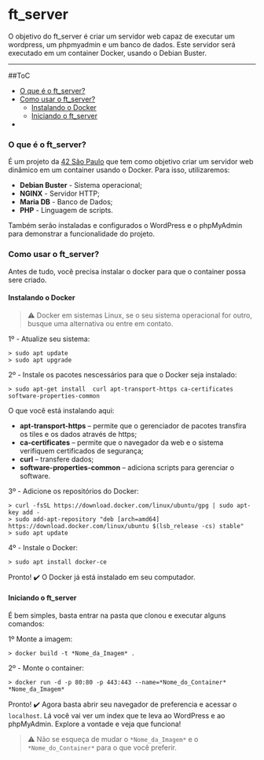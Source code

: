 # ft_server
O objetivo do ft_server é criar um servidor web capaz de executar um wordpress, um phpmyadmin e um banco de dados. Este servidor será executado em um container Docker, usando o Debian Buster.
***
##ToC
- [O que é o ft_server?](#o-que---o-ft_server)
- [Como usar o ft_server?](#como-usar-o-ft_server)
  - [Instalando o Docker](#instalando-o-docker)
  - [Iniciando o ft_server](#iniciando-o-ft_server)
-

<a name="o-que---o-ft_server"></a>
### O que é o ft_server?
É um projeto da [42 São Paulo](https://www.42sp.org.br/) que tem como objetivo criar um servidor web dinâmico em um container usando o Docker.
Para isso, utilizaremos:
- **Debian Buster** - Sistema operacional;
- **NGINX** - Servidor HTTP;
- **Maria DB** - Banco de Dados;
- **PHP** - Linguagem de scripts.

Também serão instaladas e configurados o WordPress e o phpMyAdmin para demonstrar a funcionalidade do projeto.

<a name="como-usar-o-ft_server"></a>
### Como usar o ft_server?
Antes de tudo, você precisa instalar o docker para que o container possa sere criado.
<a name="instalando-o-docker"></a>
#### Instalando o Docker
> :warning: Docker em sistemas Linux, se o seu sistema operacional for outro, busque uma alternativa ou entre em contato.

1º - Atualize seu sistema:
```console
> sudo apt update
> sudo apt upgrade
```
2º - Instale os pacotes nescessários para que o Docker seja instalado:
```console
> sudo apt-get install  curl apt-transport-https ca-certificates software-properties-common
```
O que você está instalando aqui:
- **apt-transport-https** – permite que o gerenciador de pacotes transfira os tiles e os dados através de https;
- **ca-certificates** – permite que o navegador da web e o sistema verifiquem certificados de segurança;
- **curl** – transfere dados;
- **software-properties-common** – adiciona scripts para gerenciar o software.

3º - Adicione os repositórios do Docker:
```console
> curl -fsSL https://download.docker.com/linux/ubuntu/gpg | sudo apt-key add -
> sudo add-apt-repository "deb [arch=amd64] https://download.docker.com/linux/ubuntu $(lsb_release -cs) stable"
> sudo apt update
```
4º - Instale o Docker:
```console
> sudo apt install docker-ce
```
Pronto! ✔️ O Docker já está instalado em seu computador.

<a name="iniciando-o-ft_server"></a>
#### Iniciando o ft_server
É bem simples, basta entrar na pasta que clonou e executar alguns comandos:

1º Monte a imagem:
```console
> docker build -t *Nome_da_Imagem* .
```
2º - Monte o container:
```console
> docker run -d -p 80:80 -p 443:443 --name=*Nome_do_Container* *Nome_da_Imagem*
```
Pronto! ✔️ Agora basta abrir seu navegador de preferencia e acessar o `localhost`. Lá você vai ver um index que te leva ao WordPress e ao phpMyAdmin. Explore a vontade e veja que funciona!
> :warning: Não se esqueça de mudar o `*Nome_da_Imagem*` e o `*Nome_do_Container*` para o que você preferir.
